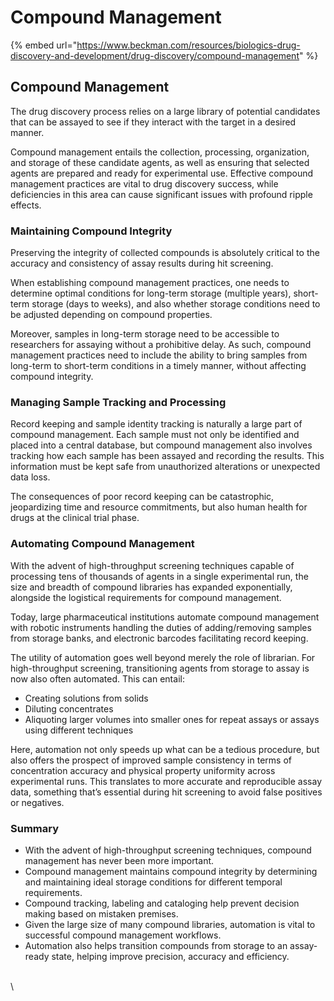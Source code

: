 # Compound Management

{% embed url="https://www.beckman.com/resources/biologics-drug-discovery-and-development/drug-discovery/compound-management" %}

## Compound Management

The drug discovery process relies on a large library of potential candidates that can be assayed to see if they interact with the target in a desired manner.&#x20;

Compound management entails the collection, processing, organization, and storage of these candidate agents, as well as ensuring that selected agents are prepared and ready for experimental use. Effective compound management practices are vital to drug discovery success, while deficiencies in this area can cause significant issues with profound ripple effects.

### Maintaining Compound Integrity

Preserving the integrity of collected compounds is absolutely critical to the accuracy and consistency of assay results during hit screening.

When establishing compound management practices, one needs to determine optimal conditions for long-term storage (multiple years), short-term storage (days to weeks), and also whether storage conditions need to be adjusted depending on compound properties.

Moreover, samples in long-term storage need to be accessible to researchers for assaying without a prohibitive delay. As such, compound management practices need to include the ability to bring samples from long-term to short-term conditions in a timely manner, without affecting compound integrity.

### Managing Sample Tracking and Processing

Record keeping and sample identity tracking is naturally a large part of compound management. Each sample must not only be identified and placed into a central database, but compound management also involves tracking how each sample has been assayed and recording the results. This information must be kept safe from unauthorized alterations or unexpected data loss.&#x20;

The consequences of poor record keeping can be catastrophic, jeopardizing time and resource commitments, but also human health for drugs at the clinical trial phase.

### Automating Compound Management

With the advent of high-throughput screening techniques capable of processing tens of thousands of agents in a single experimental run, the size and breadth of compound libraries has expanded exponentially, alongside the logistical requirements for compound management.&#x20;

Today, large pharmaceutical institutions automate compound management with robotic instruments handling the duties of adding/removing samples from storage banks, and electronic barcodes facilitating record keeping.

The utility of automation goes well beyond merely the role of librarian. For high-throughput screening, transitioning agents from storage to assay is now also often automated. This can entail:

* Creating solutions from solids
* Diluting concentrates
* Aliquoting larger volumes into smaller ones for repeat assays or assays using different techniques

Here, automation not only speeds up what can be a tedious procedure, but also offers the prospect of improved sample consistency in terms of concentration accuracy and physical property uniformity across experimental runs. This translates to more accurate and reproducible assay data, something that’s essential during hit screening to avoid false positives or negatives.&#x20;

### Summary

* With the advent of high-throughput screening techniques, compound management has never been more important.
* Compound management maintains compound integrity by determining and maintaining ideal storage conditions for different temporal requirements.
* Compound tracking, labeling and cataloging help prevent decision making based on mistaken premises.
* Given the large size of many compound libraries, automation is vital to successful compound management workflows.
* Automation also helps transition compounds from storage to an assay-ready state, helping improve precision, accuracy and efficiency.

\
\

